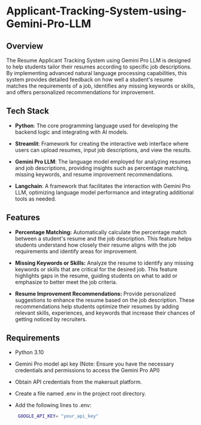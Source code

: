 # Applicant-Tracking-System-using-Gemini-Pro-LLM

## Overview
The Resume Applicant Tracking System using Gemini Pro LLM is designed to help students tailor their resumes according to specific job descriptions. By implementing advanced natural language processing capabilities, this system provides detailed feedback on how well a student's resume matches the requirements of a job, identifies any missing keywords or skills, and offers personalized recommendations for improvement.



## Tech Stack
- **Python**: The core programming language used for developing the backend logic and integrating with AI models.
  
- **Streamlit**: Framework for creating the interactive web interface where users can upload resumes, input job descriptions, and view the results.
  
- **Gemini Pro LLM**: The language model employed for analyzing resumes and job descriptions, providing insights such as percentage matching, missing keywords, and resume improvement recommendations.
  
- **Langchain**: A framework that facilitates the interaction with Gemini Pro LLM, optimizing language model performance and integrating additional tools as needed.

## Features
- **Percentage Matching:** Automatically calculate the percentage match between a student's resume and the job description. This feature helps students understand how closely their resume aligns with the job requirements and identify areas for improvement.

- **Missing Keywords or Skills:** Analyze the resume to identify any missing keywords or skills that are critical for the desired job. This feature highlights gaps in the resume, guiding students on what to add or emphasize to better meet the job criteria.

- **Resume Improvement Recommendations:** Provide personalized suggestions to enhance the resume based on the job description. These recommendations help students optimize their resumes by adding relevant skills, experiences, and keywords that increase their chances of getting noticed by recruiters.

## Requirements
- Python 3.10
  
- Gemini Pro model api key (Note: Ensure you have the necessary credentials and permissions to access the Gemini Pro API)
  
- Obtain API credentials from the makersuit platform.

- Create a file named .env in the project root directory.

- Add the following lines to .env:
  ```bash
   GOOGLE_API_KEY= "your_api_key"
   ```
